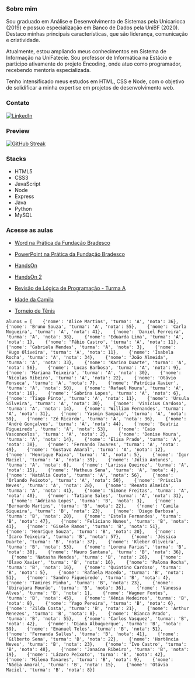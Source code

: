 ### Sobre mim

Sou graduado em Análise e Desenvolvimento de Sistemas pela Unicarioca (2019) e possuo especialização em Banco de Dados pela UniBF (2020). Destaco minhas principais características, que são liderança, comunicação e criatividade. 

Atualmente, estou ampliando meus conhecimentos em Sistema de Informação na UniFatecie. Sou professor de Informática na Estácio e participo ativamente do projeto Encoding, onde atuo como programador, recebendo mentoria especializada. 

Tenho intensificado meus estudos em HTML, CSS e Node, com o objetivo de solidificar a minha expertise em projetos de desenvolvimento web.

### Contato
[![LinkedIn](https://img.shields.io/badge/LinkedIn-000?style=for-the-badge&logo=linkedin&logoColor=0E76A8)](https://www.linkedin.com/in/nascimentof/)

### Preview

[![GitHub Streak](https://streak-stats.demolab.com/?user=f5-nascimento&theme=dark&background=000&border=30A3DC&dates=FFF)](https://git.io/streak-stats)

### Stacks

- HTML5
- CSS3
- JavaScript
- Node
- Express
- Java
- Python
- MySQL

### Acesse as aulas

- [Word na Prática da Fundação Bradesco](https://www.notion.so/profnascimentof/WORD-NA-PR-TICA-fa63e22ca3bb418e8926f831b5b04368)

- [PowerPoint na Prática da Fundação Bradesco](https://profnascimentof.notion.site/POWERPOINT-NA-PR-TICA-4447006d82ad41dd9944056814f48441?pvs=25)

- [HandsOn](https://forms.gle/H29evbdTirfu7c5F6)

- [HandsOn 2](https://forms.gle/rEygCxq1WT8HTj168)

- [Revisão de Lógica de Programação - Turma A](https://drive.google.com/file/d/1VkyRpUffZ6NNvUFr6K0GqmMbHBghRUk4/view?usp=sharing)
- [Idade da Camila](https://olimpiada.ic.unicamp.br/pratique/pj/2021/f1/idade/)
- [Torneio de Tênis](https://olimpiada.ic.unicamp.br/pratique/pj/2021/f1/torneio/)


```
alunos = [    {'nome': 'Alice Martins', 'turma': 'A', 'nota': 36},    {'nome': 'Bruno Souza', 'turma': 'A', 'nota': 55},    {'nome': 'Carla Nogueira', 'turma': 'A', 'nota': 41},    {'nome': 'Daniel Ferreira', 'turma': 'A', 'nota': 38},    {'nome': 'Eduarda Lima', 'turma': 'A', 'nota': 1},    {'nome': 'Fábio Castro', 'turma': 'A', 'nota': 11},    {'nome': 'Gabriela Mendes', 'turma': 'A', 'nota': 3},    {'nome': 'Hugo Oliveira', 'turma': 'A', 'nota': 11},    {'nome': 'Isabela Rocha', 'turma': 'A', 'nota': 34},    {'nome': 'João Almeida', 'turma': 'A', 'nota': 33},    {'nome': 'Karina Duarte', 'turma': 'A', 'nota': 56},    {'nome': 'Lucas Barbosa', 'turma': 'A', 'nota': 9},    {'nome': 'Mariana Teixeira', 'turma': 'A', 'nota': 30},    {'nome': 'Nicolas Ribeiro', 'turma': 'A', 'nota': 22},    {'nome': 'Otávio Fonseca', 'turma': 'A', 'nota': 7},    {'nome': 'Patrícia Xavier', 'turma': 'A', 'nota': 50},    {'nome': 'Rafael Moura', 'turma': 'A', 'nota': 16},    {'nome': 'Sabrina Lopes', 'turma': 'A', 'nota': 6},    {'nome': 'Tiago Pinto', 'turma': 'A', 'nota': 11},    {'nome': 'Ursula Silveira', 'turma': 'A', 'nota': 30},    {'nome': 'Vinícius Cardoso', 'turma': 'A', 'nota': 14},    {'nome': 'William Fernandes', 'turma': 'A', 'nota': 31},    {'nome': 'Yasmin Sampaio', 'turma': 'A', 'nota': 59},    {'nome': 'Zé Ricardo', 'turma': 'A', 'nota': 36},    {'nome': 'André Gonçalves', 'turma': 'A', 'nota': 44},    {'nome': 'Beatriz Figueiredo', 'turma': 'A', 'nota': 53},    {'nome': 'Caio Vasconcelos', 'turma': 'A', 'nota': 2},    {'nome': 'Denise Moura', 'turma': 'A', 'nota': 14},    {'nome': 'Elisa Prado', 'turma': 'A', 'nota': 38},    {'nome': 'Fernando Tavares', 'turma': 'A', 'nota': 49},    {'nome': 'Gustavo Amaral', 'turma': 'A', 'nota': 12},    {'nome': 'Henrique Paiva', 'turma': 'A', 'nota': 5},    {'nome': 'Igor Maciel', 'turma': 'A', 'nota': 39},    {'nome': 'Júlia Antunes', 'turma': 'A', 'nota': 6},    {'nome': 'Larissa Queiroz', 'turma': 'A', 'nota': 15},    {'nome': 'Matheus Sena', 'turma': 'A', 'nota': 4},    {'nome': 'Natália Couto', 'turma': 'A', 'nota': 56},    {'nome': 'Orlando Peixoto', 'turma': 'A', 'nota': 50},    {'nome': 'Priscila Neves', 'turma': 'A', 'nota': 28},    {'nome': 'Renato Almeida', 'turma': 'A', 'nota': 41},    {'nome': 'Simone Freitas', 'turma': 'A', 'nota': 40},    {'nome': 'Tatiane Sales', 'turma': 'A', 'nota': 31},    {'nome': 'Adriana Lopes', 'turma': 'B', 'nota': 3},    {'nome': 'Bernardo Martins', 'turma': 'B', 'nota': 22},    {'nome': 'Camila Siqueira', 'turma': 'B', 'nota': 23},    {'nome': 'Diego Barbosa', 'turma': 'B', 'nota': 20},    {'nome': 'Estela Fernandes', 'turma': 'B', 'nota': 47},    {'nome': 'Feliciano Nunes', 'turma': 'B', 'nota': 41},    {'nome': 'Gisele Ramos', 'turma': 'B', 'nota': 51},    {'nome': 'Henrique Souza', 'turma': 'B', 'nota': 20},    {'nome': 'Ícaro Teixeira', 'turma': 'B', 'nota': 57},    {'nome': 'Jéssica Duarte', 'turma': 'B', 'nota': 37},    {'nome': 'Kleber Oliveira', 'turma': 'B', 'nota': 53},    {'nome': 'Lorena Farias', 'turma': 'B', 'nota': 30},    {'nome': 'Mauro Santana', 'turma': 'B', 'nota': 36},    {'nome': 'Natasha Mendes', 'turma': 'B', 'nota': 26},    {'nome': 'Olavo Xavier', 'turma': 'B', 'nota': 16},    {'nome': 'Paloma Rocha', 'turma': 'B', 'nota': 16},    {'nome': 'Quintino Cardoso', 'turma': 'B', 'nota': 5},    {'nome': 'Rafaela Macedo', 'turma': 'B', 'nota': 51},    {'nome': 'Sandro Figueiredo', 'turma': 'B', 'nota': 4},    {'nome': 'Tamires Pinho', 'turma': 'B', 'nota': 23},    {'nome': 'Ubirajara Mourão', 'turma': 'B', 'nota': 36},    {'nome': 'Vanessa Alves', 'turma': 'B', 'nota': 1},    {'nome': 'Wagner Fontes', 'turma': 'B', 'nota': 45},    {'nome': 'Xênia Medeiros', 'turma': 'B', 'nota': 8},    {'nome': 'Yago Pereira', 'turma': 'B', 'nota': 6},    {'nome': 'Zilda Costa', 'turma': 'B', 'nota': 21},    {'nome': 'Arthur Menezes', 'turma': 'B', 'nota': 8},    {'nome': 'Bianca Prado', 'turma': 'B', 'nota': 55},    {'nome': 'Carlos Vasquez', 'turma': 'B', 'nota': 42},    {'nome': 'Diana Albuquerque', 'turma': 'B', 'nota': 59},    {'nome': 'Emanuel Teles', 'turma': 'B', 'nota': 51},    {'nome': 'Fernanda Salles', 'turma': 'B', 'nota': 41},    {'nome': 'Gilberto Sena', 'turma': 'B', 'nota': 22},    {'nome': 'Hortência Neves', 'turma': 'B', 'nota': 23},    {'nome': 'Ivo Castro', 'turma': 'B', 'nota': 48},    {'nome': 'Janaína Ribeiro', 'turma': 'B', 'nota': 19},    {'nome': 'Lázaro Peixoto', 'turma': 'B', 'nota': 42},    {'nome': 'Milena Tavares', 'turma': 'B', 'nota': 9},    {'nome': 'Nádia Amaral', 'turma': 'B', 'nota': 15},    {'nome': 'Otávia Maciel', 'turma': 'B', 'nota': 8}]
```






